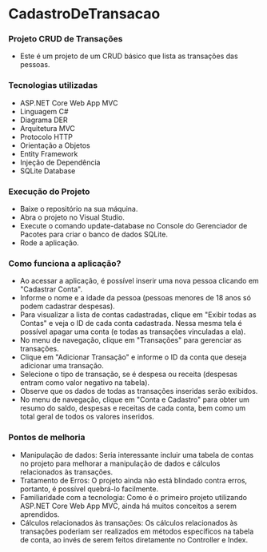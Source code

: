 # CadastroDeTransacao

### Projeto CRUD de Transações
- Este é um projeto de um CRUD básico que lista as transações das pessoas.

### Tecnologias utilizadas
- ASP.NET Core Web App MVC
- Linguagem C#
- Diagrama DER
- Arquitetura MVC
- Protocolo HTTP
- Orientação a Objetos
- Entity Framework
- Injeção de Dependência
- SQLite Database

### Execução do Projeto
- Baixe o repositório na sua máquina.
- Abra o projeto no Visual Studio.
- Execute o comando update-database no Console do Gerenciador de Pacotes para criar o banco de dados SQLite.
- Rode a aplicação.


### Como funciona a aplicação?
- Ao acessar a aplicação, é possível inserir uma nova pessoa clicando em "Cadastrar Conta".
- Informe o nome e a idade da pessoa (pessoas menores de 18 anos só podem cadastrar despesas).
- Para visualizar a lista de contas cadastradas, clique em "Exibir todas as Contas" e veja o ID de cada conta cadastrada. Nessa mesma tela é possível apagar uma conta (e todas as transações vinculadas a ela).
- No menu de navegação, clique em "Transações" para gerenciar as transações.
- Clique em "Adicionar Transação" e informe o ID da conta que deseja adicionar uma transação.
- Selecione o tipo de transação, se é despesa ou receita (despesas entram como valor negativo na tabela).
- Observe que os dados de todas as transações inseridas serão exibidos.
- No menu de navegação, clique em "Conta e Cadastro" para obter um resumo do saldo, despesas e receitas de cada conta, bem como um total geral de todos os valores inseridos.


### Pontos de melhoria
- Manipulação de dados: Seria interessante incluir uma tabela de contas no projeto para melhorar a manipulação de dados e cálculos relacionados às transações.
- Tratamento de Erros: O projeto ainda não está blindado contra erros, portanto, é possível quebrá-lo facilmente.
- Familiaridade com a tecnologia: Como é o primeiro projeto utilizando ASP.NET Core Web App MVC, ainda há muitos conceitos a serem aprendidos.
- Cálculos relacionados às transações: Os cálculos relacionados às transações poderiam ser realizados em métodos específicos na tabela de conta, ao invés de serem feitos diretamente no Controller e Index.
